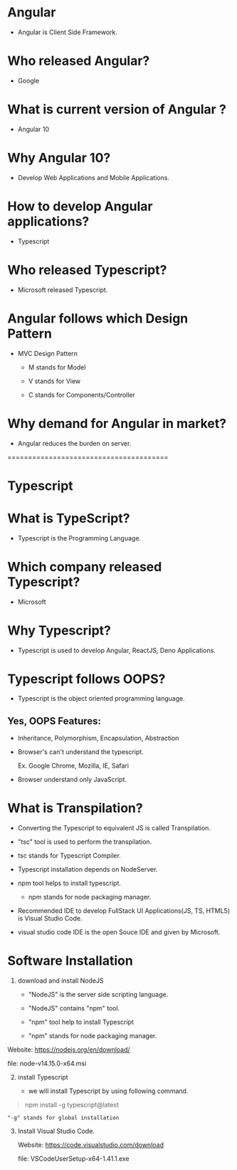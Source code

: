 # Angular

- Angular is Client Side Framework.

# Who released Angular?

- Google

# What is current version of Angular ?

- Angular 10

# Why Angular 10?

- Develop Web Applications and Mobile Applications.

# How to develop Angular applications?

- Typescript

# Who released Typescript?

- Microsoft released Typescript.

# Angular follows which Design Pattern

- MVC Design Pattern

  - M stands for Model

  - V stands for View

  - C stands for Components/Controller

# Why demand for Angular in market?

- Angular reduces the burden on server.

=======================================

# Typescript

# What is TypeScript?

- Typescript is the Programming Language.

# Which company released Typescript?

- Microsoft

# Why Typescript?

- Typescript is used to develop Angular, ReactJS, Deno Applications.

# Typescript follows OOPS?

- Typescript is the object oriented programming language.

## Yes, OOPS Features:

- Inheritance, Polymorphism, Encapsulation, Abstraction

- Browser's can't understand the typescript.

  Ex. Google Chrome, Mozilla, IE, Safari

- Browser understand only JavaScript.

# What is Transpilation?

- Converting the Typescript to equivalent JS is called Transpilation.

- "tsc" tool is used to perform the transpilation.

- tsc stands for Typescript Compiler.

- Typescript installation depends on NodeServer.

- npm tool helps to install typescript.

  - npm stands for node packaging manager.

- Recommended IDE to develop FullStack UI Applications(JS, TS, HTML5) is Visual Studio Code.

- visual studio code IDE is the open Souce IDE and given by Microsoft.

# Software Installation

1. download and install NodeJS

   - "NodeJS" is the server side scripting language.

   - "NodeJS" contains "npm" tool.

   - "npm" tool help to install Typescript

   - "npm" stands for node packaging manager.

Website: https://nodejs.org/en/download/

file: node-v14.15.0-x64.msi

2. install Typescript

   - we will install Typescript by using following command.

> npm install -g typescript@latest

    "-g" stands for global installation

3. Install Visual Studio Code.

   Website: https://code.visualstudio.com/download

   file: VSCodeUserSetup-x64-1.41.1.exe
